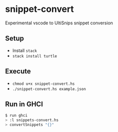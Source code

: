 # snippet-convert

Experimental vscode to UltiSnips snippet conversion

## Setup

* Install `stack`
* `stack install turtle`

## Execute

* `chmod u+x snippet-convert.hs`
* `./snippet-convert.hs example.json`

## Run in GHCI

```sh
$ run ghci
> :l snippets-convert.hs
> convertSnippets "{}"
```
